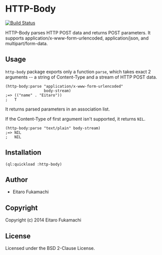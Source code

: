 # HTTP-Body

[![Build Status](https://travis-ci.org/fukamachi/http-body.svg?branch=master)](https://travis-ci.org/fukamachi/http-body)

HTTP-Body parses HTTP POST data and returns POST parameters. It supports application/x-www-form-urlencoded, application/json, and multipart/form-data.

## Usage

`http-body` package exports only a function `parse`, which takes exact 2 arguments -- a string of Content-Type and a stream of HTTP POST data.

```common-lisp
(http-body:parse "application/x-www-form-urlencoded"
                 body-stream)
;=> (("name" . "Eitaro"))
;   T
```

It returns parsed parameters in an association list.

If the Content-Type of first argument isn't supported, it returns `NIL`.

```common-lisp
(http-body:parse "text/plain" body-stream)
;=> NIL
;   NIL
```

## Installation

```common-lisp
(ql:quickload :http-body)
```

## Author

* Eitaro Fukamachi

## Copyright

Copyright (c) 2014 Eitaro Fukamachi

## License

Licensed under the BSD 2-Clause License.
